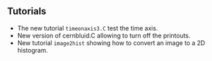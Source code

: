 

## Tutorials

-   The new tutorial `timeonaxis3.C` test the time axis.
-   New version of cernbluid.C allowing to turn off the printouts.
-   New tutorial `image2hist` showing how to convert an image to a 2D 
    histogram.

